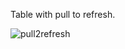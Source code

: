 Table with pull to refresh.

![pull2refresh](https://raw.github.com/j4n0/table-pull2refresh/master/pages/pull2refresh.gif)
